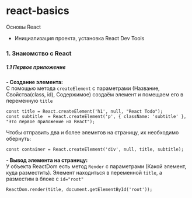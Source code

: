 # react-basics
Основы React

- Инициализация проекта, установка React Dev Tools

<h3>1. Знакомство с React</h3>
<h5>1.1 Первое приложение</h5>
<p><b>- Создание элемента:</b><br/>
С помощью метода <code>createElement</code> с параметрами (Название, Свойства(class, id), Содержимое) создаём элемент и помещаем его в переменную <code>title</code></p>
<pre><code>const title = React.createElement('h1', null, "React Todo");</code>
<code>const subtitle  = React.createElement('p', { className: 'subtitle' }, "Это первое приложение на React");</code></pre>
<p>Чтобы отправить два и более элемнтов на страницу, их необходимо обернуть:</p>
<pre><code>const container = React.createElement('div', null, title, subtitle);</code></pre>
<p><b>- Вывод элемента на страницу:</b><br/>
У объекта ReactDom есть метод <code>Render</code> с параметрами (Какой элемент, куда разместить). Элемент находиться в переменной <code>title</code>, а разместим в блоке с <code>id="root"</code></p>
<pre><code>ReactDom.render(title, document.getElementById('root'));</code></pre>
